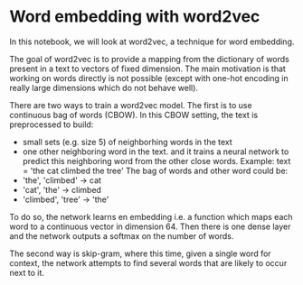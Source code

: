 # Word embedding with word2vec

In this notebook, we will look at word2vec, a technique for word embedding.

The goal of word2vec is to provide a mapping from the dictionary of words present in a text to vectors of fixed dimension. The main motivation is that working on words directly is not possible (except with one-hot encoding in really large dimensions which do not behave well).

There are two ways to train a word2vec model. The first is to use continuous bag of words (CBOW). In this CBOW setting, the text is preprocessed to build:
- small sets (e.g. size 5) of neighborhing words in the text
- one other neighboring word in the text.
and it trains a neural network to predict this neighboring word from the other close words.
Example: text = 'the cat climbed the tree'
The bag of words and other word could be:
- 'the', 'climbed' -> cat
- 'cat', 'the' -> climbed
- 'climbed', 'tree' -> 'the'

To do so, the network learns en embedding i.e. a function which maps each word to a continuous vector in dimension 64. Then there is one dense layer and the network outputs a softmax on the number of words.

The second way is skip-gram, where this time, given a single word for context, the network attempts to find several words that are likely to occur next to it.

